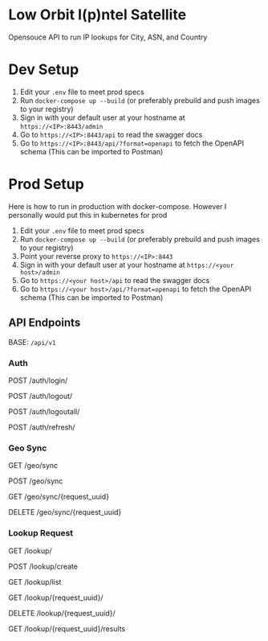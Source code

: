# Low Orbit I(p)ntel Satellite

Opensouce API to run IP lookups for City, ASN, and Country


# Dev Setup

1. Edit your `.env` file to meet prod specs
2. Run `docker-compose up --build` (or preferably prebuild and push images to your registry)
4. Sign in with your default user at your hostname at `https://<IP>:8443/admin`
6. Go to `https://<IP>:8443/api` to read the swagger docs
7. Go to `https://<IP>:8443/api/?format=openapi` to fetch the OpenAPI schema (This can be imported to Postman)

# Prod Setup

Here is how to run in production with docker-compose. However I personally would put this in kubernetes for prod

1. Edit your `.env` file to meet prod specs
2. Run `docker-compose up --build` (or preferably prebuild and push images to your registry)
3. Point your reverse proxy to `https://<IP>:8443` 
4. Sign in with your default user at your hostname at `https://<your host>/admin`
6. Go to `https://<your host>/api` to read the swagger docs
7. Go to `https://<your host>/api/?format=openapi` to fetch the OpenAPI schema (This can be imported to Postman)


## API Endpoints
BASE: `/api/v1`
### Auth

POST /auth/login/

POST /auth/logout/

POST /auth/logoutall/

POST /auth/refresh/

### Geo Sync
GET /geo/sync

POST /geo/sync

GET /geo/sync/{request_uuid}

DELETE /geo/sync/{request_uuid}

### Lookup Request

GET /lookup/

POST /lookup/create

GET /lookup/list

GET /lookup/{request_uuid}/

DELETE /lookup/{request_uuid}/

GET /lookup/{request_uuid}/results